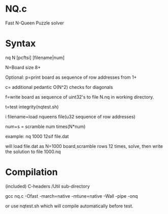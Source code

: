 # NQ.c

Fast N-Queen Puzzle solver

# Syntax

nq N [pcftsi] [filename|num]

N=Board size 8+

Optional:
p=print board as sequence of row addresses from 1+

c= additional pedantic O(N^2) checks for diagonals

f=write board as sequence of uint32's to file N.nq
in working directory.

t=test integrity(nqtest.sh)

i filename=load nqueens file(u32 sequence of row addresses)

num+s  = scramble num times(N*num)

example: nq 1000 12sif file.dat

will load file.dat as N=1000 board,scramble
rows 12 times, solve, then write
the solution to file 1000.nq

# Compilation

(included) C-headers /Util sub-directory

gcc nq.c -Ofast -march=native -mtune=native -Wall -pipe -onq

or use nqtest.sh which will compile automatically before test.
